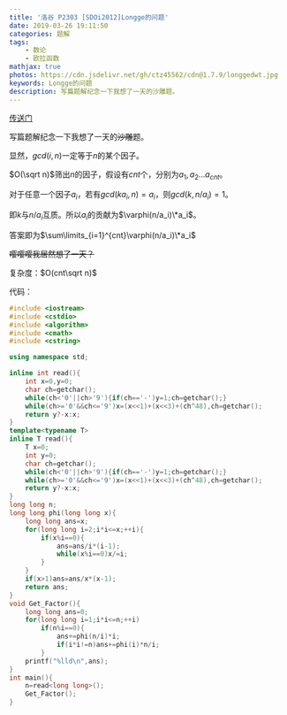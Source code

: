 ```yaml
---
title: '洛谷 P2303 [SDOi2012]Longge的问题'
date: 2019-03-26 19:11:50
categories: 题解
tags:
	- 数论
	- 欧拉函数
mathjax: true
photos: https://cdn.jsdelivr.net/gh/ctz45562/cdn@1.7.9/longgedwt.jpg
keywords: Longge的问题
description: 写篇题解纪念一下我想了一天的沙雕题。
---
```


[传送门](https://www.luogu.org/problemnew/show/P2303)

写篇题解纪念一下我想了一天的~~沙雕~~题。

<!--more-->

显然，$gcd(i,n)$一定等于$n$的某个因子。

$O(\sqrt n)$筛出$n$的因子，假设有$cnt$个，分别为$a_1,a_2...a_{cnt}$。

对于任意一个因子$a_i$，若有$gcd(ka_i,n)=a_i$，则$gcd(k,n/a_i)=1$。

即$k$与$n/a_i$互质。所以$a_i$的贡献为$\varphi(n/a_i)\*a_i$。

答案即为$\sum\limits_{i=1}^{cnt}\varphi(n/a_i)\*a_i$

~~嘤嘤嘤我居然想了一天？~~

复杂度：$O(cnt\sqrt n)$

代码：

```cpp
#include <iostream>
#include <cstdio>
#include <algorithm>
#include <cmath>
#include <cstring>

using namespace std;

inline int read(){
	int x=0,y=0;
	char ch=getchar();
	while(ch<'0'||ch>'9'){if(ch=='-')y=1;ch=getchar();}
	while(ch>='0'&&ch<='9')x=(x<<1)+(x<<3)+(ch^48),ch=getchar();
	return y?-x:x;
}
template<typename T>
inline T read(){
	T x=0;
	int y=0;
	char ch=getchar();
	while(ch<'0'||ch>'9'){if(ch=='-')y=1;ch=getchar();}
	while(ch>='0'&&ch<='9')x=(x<<1)+(x<<3)+(ch^48),ch=getchar();
	return y?-x:x;
}
long long n;
long long phi(long long x){
	long long ans=x;
	for(long long i=2;i*i<=x;++i){
		if(x%i==0){
			ans=ans/i*(i-1);
			while(x%i==0)x/=i;
		}
	}
	if(x>1)ans=ans/x*(x-1);
	return ans;
}
void Get_Factor(){
	long long ans=0;
	for(long long i=1;i*i<=n;++i)
		if(n%i==0){
			ans+=phi(n/i)*i;
			if(i*i!=n)ans+=phi(i)*n/i;
		}
	printf("%lld\n",ans);
}
int main(){
	n=read<long long>();
	Get_Factor();
}

```

